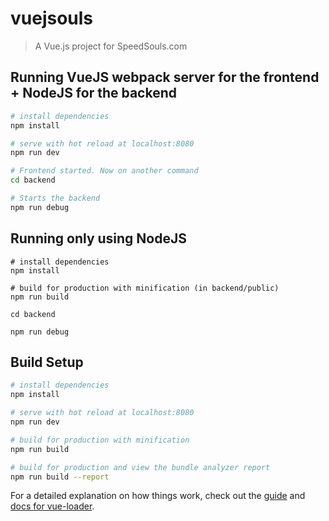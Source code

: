 # vuejsouls

> A Vue.js project for SpeedSouls.com

## Running VueJS webpack server for the frontend + NodeJS for the backend

```bash
# install dependencies
npm install

# serve with hot reload at localhost:8080
npm run dev

# Frontend started. Now on another command
cd backend

# Starts the backend
npm run debug
```

## Running only using NodeJS

```
# install dependencies
npm install

# build for production with minification (in backend/public)
npm run build

cd backend

npm run debug
```

## Build Setup

``` bash
# install dependencies
npm install

# serve with hot reload at localhost:8080
npm run dev

# build for production with minification
npm run build

# build for production and view the bundle analyzer report
npm run build --report
```

For a detailed explanation on how things work, check out the [guide](http://vuejs-templates.github.io/webpack/) and [docs for vue-loader](http://vuejs.github.io/vue-loader).


